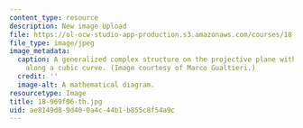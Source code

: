 ```yaml
---
content_type: resource
description: New image Upload
file: https://ol-ocw-studio-app-production.s3.amazonaws.com/courses/18-969-topics-in-geometry-dirac-geometry-fall-2006/ae8149d89d400a4c44b1b855c8f54a9c_18-969f06-th.jpg
file_type: image/jpeg
image_metadata:
  caption: A generalized complex structure on the projective plane with type change
    along a cubic curve. (Image courtesy of Marco Gualtieri.)
  credit: ''
  image-alt: A mathematical diagram.
resourcetype: Image
title: 18-969f06-th.jpg
uid: ae8149d8-9d40-0a4c-44b1-b855c8f54a9c
---
```

